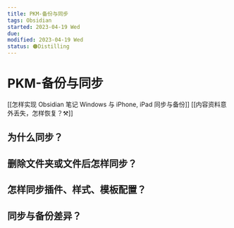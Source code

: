 ```yaml
---
title: PKM-备份与同步
tags: Obsidian
started: 2023-04-19 Wed
due:
modified: 2023-04-19 Wed
status: 🟠Distilling
---
```

# PKM-备份与同步
[[怎样实现 Obsidian 笔记 Windows 与 iPhone, iPad 同步与备份]]
[[内容资料意外丢失，怎样恢复？⚒️]]
## 为什么同步？
## 删除文件夹或文件后怎样同步？
## 怎样同步插件、样式、模板配置？
## 同步与备份差异？
